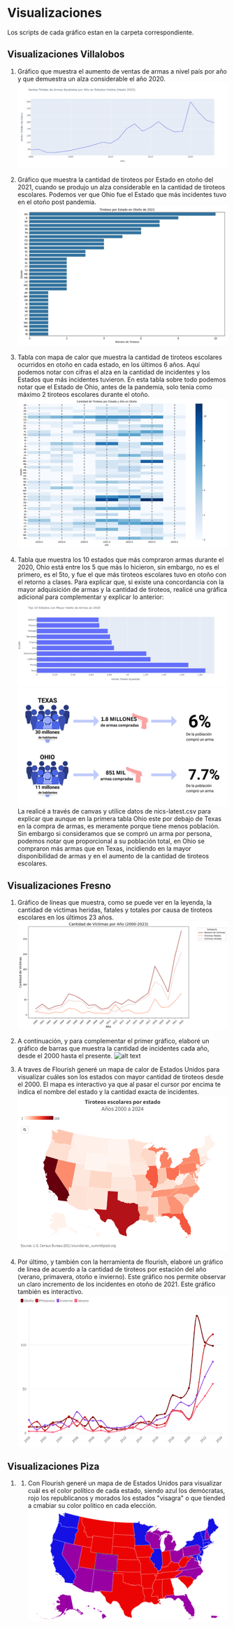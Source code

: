 # Visualizaciones 
Los scripts de cada gráfico estan en la carpeta correspondiente.

## Visualizaciones Villalobos 

1. Gráfico que muestra el aumento de ventas de armas a nivel país por año y que demuestra un alza considerable el año 2020. 
![1](../../docs/lineaxventa.jpg)


1. Gráfico que muestra la cantidad de tiroteos por Estado en otoño del 2021, cuando se produjo un alza considerable en la cantidad de tiroteos escolares. Podemos ver que Ohio fue el Estado que más incidentes tuvo en el otoño post pandemia. 
![alt text](../../docs/barrasxestados.jpg)

1. Tabla con mapa de calor que muestra la cantidad de tiroteos escolares ocurridos en otoño en cada estado, en los últimos 6 años. Aquí podemos notar con cifras el alza en la cantidad de incidentes y los Estados que más incidentes tuvieron. En esta tabla sobre todo podemos notar que el Estado de Ohio, antes de la pandemia, solo tenia como máximo 2 tiroteos escolares durante el otoño. 
![alt text](../../docs/calorxestados.jpg)

1. Tabla que muestra los 10 estados que más compraron armas durante el 2020, Ohio está entre los 5 que más lo hicieron, sin embargo, no es el primero, es el 5to, y fue el que más tiroteos escolares tuvo en otoño con el retorno a clases. Para explicar que, si existe una concordancia con la mayor adquisición de armas y la cantidad de tiroteos, realicé una gráfica adicional para complementar y explicar lo anterior:
![alt text](../../docs/barrasxventa2020.jpg)
![alt text](../../docs/ohiovstexas.jpg)
La realicé a través de canvas y utilice datos de nics-latest.csv para explicar que aunque en la primera tabla Ohio este por debajo de Texas en la compra de armas, es meramente porque tiene menos población. Sin embargo si consideramos que se compró un arma por persona, podemos notar que proporcional a su población total, en Ohio se compraron más armas que en Texas, incidiendo en la mayor disponibilidad de armas y en el aumento de la cantidad de tiroteos escolares.

## Visualizaciones Fresno

1. Gráfico de líneas que muestra, como se puede ver en la leyenda, la cantidad de victimas heridas, fatales y totales por causa de tiroteos escolares en los últimos 23 años. 
![alt text](../../docs/lineasxvictima.png)

1. A continuación, y para complementar el primer gráfico, elaboré un gráfico de barras que muestra la cantidad de incidentes cada año, desde el 2000 hasta el presente. 
![alt text](../../docs/barrasxaño.png)

1. A traves de Flourish generé un mapa de calor de Estados Unidos para visualizar cuáles son los estados con mayor cantidad de tiroteos desde el 2000. El mapa es interactivo ya que al pasar el cursor por encima te indica el nombre del estado y la cantidad exacta de incidentes. 
![alt text](../../docs/calorxestadosunidos.png)

1. Por último, y también con la herramienta de flourish, elaboré un gráfico de linea de acuerdo a la cantidad de tiroteos por estación del año (verano, primavera, otoño e invierno). Este gráfico nos permite observar un claro incremento de los incidentes en otoño de 2021. Este gráfico también es interactivo. 
![alt text](../../docs/lineasxestacion.png)

## Visualizaciones Piza 

1. 1. Con Flourish generé un mapa de de Estados Unidos para visualizar cuál es el color político de cada estado, siendo azul los demócratas, rojo los republicanos y morados los estados "visagra" o que tiended a cmabiar su color politico en cada elección. ![alt text](image.png)





